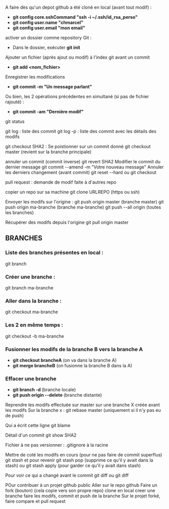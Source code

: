 A faire dès qu'un depot github a été cloné en local (avant tout modif) :
- **git config core.sshCommand "ssh -i ~/.ssh/id_rsa_perso"**
- **git config user.name "chmarcel"**
- **git config user.email "mon email"**



activer un dossier comme repository Git :
- Dans le dossier, exécuter **git init**

Ajouter un fichier (après ajout ou modif) à l'index git avant un commit
- **git add <nom_fichier>**

Enregistrer les modifications
- **git commit -m "Un message parlant"**

Ou bien, les 2 opérations précédentes en simultané (si pas de fichier rajouté) :
- **git commit -am "Dernière modif"**

git status

git log : liste des commit
git log -p : liste des commit avec les détails des modifs



git checkout SHA2 : Se poistionner sur un commit donné
git checkout master (revient sur la branche principale)

annuler un commit (commit inverse)
git revert SHA2
Modifier le commit du dernier message
git commit --amend -m "Votre nouveau message"
Annuler les derniers changement (avant commit)
git reset --hard
ou
git checkout <nomfichier>

pull request : demande de modif faite à d'autres repo

copier un repo sur sa machine 
git clone URLREPO (https ou ssh)

Envoyer les modifs sur l'origine :
git push origin master (branche master)
git push origin ma-branche (branche ma-branche)
git push --all origin (toutes les branches)

Récupérer des modifs depuis l'origine
git pull origin master

## BRANCHES
### Liste des branches présentes en local :
git branch
### Créer une branche : 
git branch ma-branche
### Aller dans la branche : 
git checkout ma-branche
### Les 2 en même temps : 
git checkout -b ma-branche

### Fusionner les modifs de la branche B vers la branche A
- **git checkout brancheA** (on va dans la branche A)
- **git merge brancheB** (on fusionne la branche B dans la A)

### Effacer une branche
- **git branch -d <nom branche>** (branche locale)
- **git push origin --delete <nom branche>** (branche distante)

Reprendre les modifs effectuée sur master sur une branche X créée avant les modifs
Sur la branche x : git rebase master (uniquement si il n'y pas eu de push)

Qui a écrit cette ligne
git blame <nom fichier>

Détail d'un commit
git show SHA2

Fichier à ne pas versionner : .gitignore à la racine

Mettre de coté les modifs en cours (pour ne pas faire de commit superflus)
git stash
et pour revenir
git stash pop (supprime ce qu'il y avait dans la stash)
ou
git stash apply (pour garder ce qu'il y avait dans stash)


Pour voir ce qui a changé avant le commit
git diff
ou 
git diff <nomfichier>

POur contribuer à un projet github public
Aller sur le repo github
Faire un fork (bouton) (cela copie vers son propre repo)
clone en local
creer une branche
faire les modifs, commit et push de la branche
Sur le projet forké, faire compare et pull request



